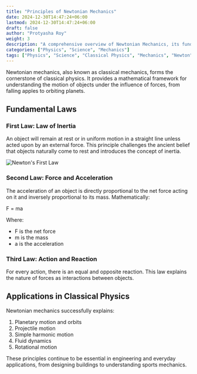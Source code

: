 ```yaml
---
title: "Principles of Newtonian Mechanics"
date: 2024-12-30T14:47:24+06:00
lastmod: 2024-12-30T14:47:24+06:00
draft: false
author: "Protyasha Roy"
weight: 3
description: "A comprehensive overview of Newtonian Mechanics, its fundamental laws, and applications in classical physics."
categories: ["Physics", "Science", "Mechanics"]
tags: ["Physics", "Science", "Classical Physics", "Mechanics", "Newton", "Forces"]
---
```


Newtonian mechanics, also known as classical mechanics, forms the cornerstone of classical physics. It provides a mathematical framework for understanding the motion of objects under the influence of forces, from falling apples to orbiting planets.

## Fundamental Laws

### First Law: Law of Inertia
An object will remain at rest or in uniform motion in a straight line unless acted upon by an external force. This principle challenges the ancient belief that objects naturally come to rest and introduces the concept of inertia.

![Newton's First Law](https://cdn.mos.cms.futurecdn.net/3buDqF4oZrEByNRVBgYwmm.jpg)

### Second Law: Force and Acceleration
The acceleration of an object is directly proportional to the net force acting on it and inversely proportional to its mass. Mathematically:

F = ma

Where:
- F is the net force
- m is the mass
- a is the acceleration

### Third Law: Action and Reaction
For every action, there is an equal and opposite reaction. This law explains the nature of forces as interactions between objects.

## Applications in Classical Physics

Newtonian mechanics successfully explains:

1. Planetary motion and orbits
2. Projectile motion
3. Simple harmonic motion
4. Fluid dynamics
5. Rotational motion

These principles continue to be essential in engineering and everyday applications, from designing buildings to understanding sports mechanics.